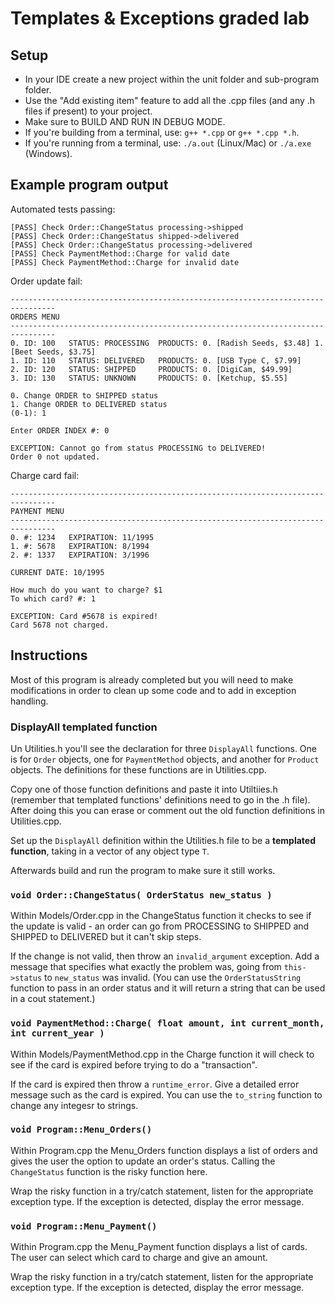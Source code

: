 # Templates & Exceptions graded lab

## Setup
- In your IDE create a new project within the unit folder and sub-program folder.
- Use the "Add existing item" feature to add all the .cpp files (and any .h files if present) to your project.
- Make sure to BUILD AND RUN IN DEBUG MODE.
- If you're building from a terminal, use: `g++ *.cpp` or `g++ *.cpp *.h`.
- If you're running from a terminal, use: `./a.out` (Linux/Mac) or `./a.exe` (Windows).


## Example program output
Automated tests passing:
```
[PASS] Check Order::ChangeStatus processing->shipped
[PASS] Check Order::ChangeStatus shipped->delivered
[PASS] Check Order::ChangeStatus processing->delivered
[PASS] Check PaymentMethod::Charge for valid date
[PASS] Check PaymentMethod::Charge for invalid date
```

Order update fail:
```
--------------------------------------------------------------------------------
ORDERS MENU
--------------------------------------------------------------------------------
0. ID: 100   STATUS: PROCESSING  PRODUCTS: 0. [Radish Seeds, $3.48] 1. [Beet Seeds, $3.75]
1. ID: 110   STATUS: DELIVERED   PRODUCTS: 0. [USB Type C, $7.99]
2. ID: 120   STATUS: SHIPPED     PRODUCTS: 0. [DigiCam, $49.99]
3. ID: 130   STATUS: UNKNOWN     PRODUCTS: 0. [Ketchup, $5.55]

0. Change ORDER to SHIPPED status
1. Change ORDER to DELIVERED status
(0-1): 1

Enter ORDER INDEX #: 0

EXCEPTION: Cannot go from status PROCESSING to DELIVERED!
Order 0 not updated.
```

Charge card fail:
```
--------------------------------------------------------------------------------
PAYMENT MENU
--------------------------------------------------------------------------------
0. #: 1234   EXPIRATION: 11/1995
1. #: 5678   EXPIRATION: 8/1994
2. #: 1337   EXPIRATION: 3/1996

CURRENT DATE: 10/1995

How much do you want to charge? $1
To which card? #: 1

EXCEPTION: Card #5678 is expired!
Card 5678 not charged.
```



## Instructions

Most of this program is already completed but you will need to make modifications in order to clean up some code and to add in exception handling.


### DisplayAll templated function
Un Utilities.h you'll see the declaration for three `DisplayAll` functions. One is for `Order` objects, one for `PaymentMethod` objects, and another for `Product` objects. The definitions for these functions are in Utilities.cpp.

Copy one of those function definitions and paste it into Utiltiies.h (remember that templated functions' definitions need to go in the .h file). After doing this you can erase or comment out the old function definitions in Utilities.cpp.

Set up the `DisplayAll` definition within the Utilities.h file to be a **templated function**, taking in a vector of any object type `T`.

Afterwards build and run the program to make sure it still works.


### `void Order::ChangeStatus( OrderStatus new_status )`
Within Models/Order.cpp in the ChangeStatus function it checks to see if the update is valid - an order can go from PROCESSING to SHIPPED and SHIPPED to DELIVERED but it can't skip steps.

If the change is not valid, then throw an `invalid_argument` exception. Add a message that specifies what exactly the problem was, going from `this->status` to `new_status` was invalid. (You can use the `OrderStatusString` function to pass in an order status and it will return a string that can be used in a cout statement.)


### `void PaymentMethod::Charge( float amount, int current_month, int current_year )`
Within Models/PaymentMethod.cpp in the Charge function it will check to see if the card is expired before trying to do a "transaction".

If the card is expired then throw a `runtime_error`. Give a detailed error message such as the card is expired. You can use the `to_string` function to change any integesr to strings.


### `void Program::Menu_Orders()`
Within Program.cpp the Menu_Orders function displays a list of orders and gives the user the option to update an order's status. Calling the `ChangeStatus` function is the risky function here.

Wrap the risky function in a try/catch statement, listen for the appropriate exception type. If the exception is detected, display the error message.


### `void Program::Menu_Payment()`
Within Program.cpp the Menu_Payment function displays a list of cards. The user can select which card to charge and give an amount.

Wrap the risky function in a try/catch statement, listen for the appropriate exception type. If the exception is detected, display the error message.
